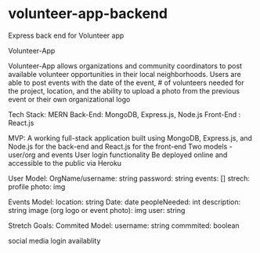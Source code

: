# volunteer-app-backend
Express back end for Volunteer app

Volunteer-App

Volunteer-App allows organizations and community coordinators to post available volunteer opportunities in their local neighborhoods. Users are able to post events with the date of the event, # of volunteers needed for the project, location, and the ability to upload a photo from the previous event or their own organizational logo

Tech Stack: MERN
Back-End: MongoDB, Express.js, Node.js
Front-End : React.js


MVP:
A working full-stack application built using MongoDB, Express.js, and Node.js for the back-end and React.js for the front-end
Two models - user/org and events
User login functionality
Be deployed online and accessible to the public via Heroku

User Model:
OrgName/username: string
password: string
events: []
strech: profile photo: img

Events Model:
location: string
Date: date
peopleNeeded: int
description: string
image (org logo or event photo): img
user: string

Stretch Goals:
Commited Model:
username: string
commmited: boolean

social media login availablity 

